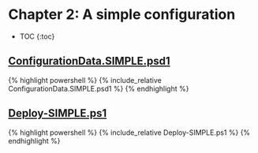 # Chapter 2: A simple configuration

* TOC
{:toc}

## [ConfigurationData.SIMPLE.psd1](https://github.com/mrled/lability-tutorial/tree/master/01-Simple/ConfigurationData.SIMPLE.psd1)

{% highlight powershell %}
{% include_relative ConfigurationData.SIMPLE.psd1 %}
{% endhighlight %}

## [Deploy-SIMPLE.ps1](https://github.com/mrled/lability-tutorial/tree/master/01-Simple/Deploy-SIMPLE.ps1)

{% highlight powershell %}
{% include_relative Deploy-SIMPLE.ps1 %}
{% endhighlight %}
